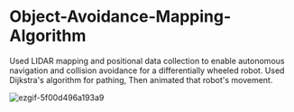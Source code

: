 # Object-Avoidance-Mapping-Algorithm

Used LIDAR mapping and positional data collection to enable autonomous navigation and collision avoidance for a differentially wheeled robot. Used Dijkstra's algorithm for pathing, Then animated that robot's movement.

![ezgif-5f00d496a193a9](https://github.com/user-attachments/assets/8efb5537-97a8-494e-af39-7ae4916da321)
